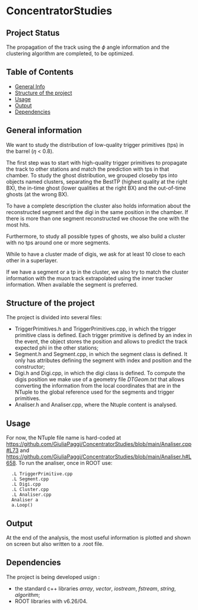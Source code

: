 # ConcentratorStudies
 
## Project Status
The propagation of the track using the $\phi$ angle information and the clustering algorithm are completed, to be optimized.


 ## Table of Contents
* [General Info](#general-information)
* [Structure of the project](#structure-of-the-project)
* [Usage](#usage)
* [Output](#output)
* [Dependencies](#dependencies)


## General information

We want to study the distribution of low-quality trigger primitives (tps) in the barrel ($\eta$ < 0.8). 

The first step was to start with high-quality trigger primitives to propagate the track to other stations and match the prediction with tps in that chamber. 
To study the ghost distribution,  we grouped closeby tps into objects named clusters, separating the BestTP (highest quality at the right BX), the in-time ghost (lower qualities at the right BX) and the out-of-time ghosts (at the wrong BX). 

To have a complete description the cluster also holds information about the reconstructed segment and the digi in the same position in the chamber. If there is more than one segment reconstructed we choose the one with the most hits.

Furthermore, to study all possible types of ghosts, we also build a cluster with no tps around one or more segments. 

While to have a cluster made of digis, we ask for at least 10 close to each other in a superlayer. 

If we have a segment or a tp in the cluster, we also try to match the cluster information with the muon track extrapolated using the inner tracker information. When available the segment is preferred.


## Structure of the project
The project is divided into several files:
* TriggerPrimitives.h and TriggerPrimitives.cpp, in which the trigger primitive class is defined. Each trigger primitive is defined by an index in the event, the object stores the position and allows to predict the track expected phi in the other stations;
* Segment.h and Segment.cpp, in which the segment class is defined. It only has attributes defining the segment with index and position and the constructor;
* Digi.h and Digi.cpp, in which the digi class is defined. To compute the digis position we make use of a geometry file *DTGeom.txt* that allows converting the information from the local coordinates that are in the NTuple to the global reference used for the segments and trigger primitives.
* Analiser.h and Analiser.cpp, where the Ntuple content is analysed.

## Usage

For now, the NTuple file name is hard-coded at https://github.com/GiuliaPaggi/ConcentratorStudies/blob/main/Analiser.cpp#L73 and https://github.com/GiuliaPaggi/ConcentratorStudies/blob/main/Analiser.h#L658. 
To run the analiser, once in ROOT use:  
      
      .L TriggerPrimitive.cpp
      .L Segment.cpp
      .L Digi.cpp
      .L Cluster.cpp
      .L Analiser.cpp
      Analiser a
      a.Loop()


## Output

At the end of the analysis, the most useful information is plotted and shown on screen but also written to a .root file.

## Dependencies
The project is being developed usign :
* the standard c++ libraries *array*, *vector*, *iostream*, *fstream*, *string*, *algorithm*;
* ROOT libraries with v6.26/04. 
